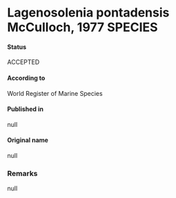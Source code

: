 Lagenosolenia pontadensis McCulloch, 1977 SPECIES
=======

#### Status
ACCEPTED

#### According to
World Register of Marine Species

#### Published in
null

#### Original name
null

### Remarks
null